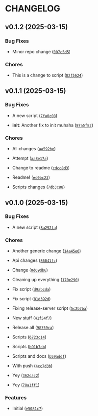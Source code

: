 # CHANGELOG

<!-- version list -->

## v0.1.2 (2025-03-15)

### Bug Fixes

- Minor repo change ([`007c5d5`](https://github.com/asaf/uvwsrepo/commit/007c5d58f026f7b43e56f98fda856535aca94a9c))

### Chores

- This is a change to script ([`82f5624`](https://github.com/asaf/uvwsrepo/commit/82f5624ddb0700533e1eb99eb6402fdd5f46a27c))


## v0.1.1 (2025-03-15)

### Bug Fixes

- A new script ([`7fa0c08`](https://github.com/asaf/uvwsrepo/commit/7fa0c0861d4bee996ee3286d09e456c61e06dbc3))

- **init**: Another fix to init muhaha ([`87a5f82`](https://github.com/asaf/uvwsrepo/commit/87a5f820fb7e9d0dcdb07f908f270194644e6c0d))

### Chores

- All changes ([`aa592be`](https://github.com/asaf/uvwsrepo/commit/aa592bedf6dafbe9400ee8448967e406a706a38a))

- Attempt  ([`aa8e17a`](https://github.com/asaf/uvwsrepo/commit/aa8e17ac1ae064b0d73338699bcca6374b5bb773))

- Change to readme ([`cdcc8d3`](https://github.com/asaf/uvwsrepo/commit/cdcc8d384175fad08a36483955038427a25d6d7e))

- Readme!  ([`ec0bc23`](https://github.com/asaf/uvwsrepo/commit/ec0bc236f17598f0ba4a30ac7c515a5176a7c528))

- Scripts changes ([`7db3c88`](https://github.com/asaf/uvwsrepo/commit/7db3c88b9c6060fd448cc9777a4250b9a7289846))


## v0.1.0 (2025-03-15)

### Bug Fixes

- A new script ([`8a292fa`](https://github.com/asaf/uvwsrepo/commit/8a292fab2606b6eaf93ee763a4716253f503c4f7))

### Chores

- Another generic change ([`14a45e0`](https://github.com/asaf/uvwsrepo/commit/14a45e02f4b197a80657552d454f27beaeedc52b))

- Api changes ([`86041fc`](https://github.com/asaf/uvwsrepo/commit/86041fcd71bb81900e05317a1d18189661cf39ea))

- Change  ([`0d69db6`](https://github.com/asaf/uvwsrepo/commit/0d69db60fa28ec3bd393fb5e3ca15d815816a775))

- Cleaning up everything ([`170e290`](https://github.com/asaf/uvwsrepo/commit/170e290aee37f236383cf147fb233340dc26a939))

- Fix script ([`d9abcda`](https://github.com/asaf/uvwsrepo/commit/d9abcda09fff7f0a0b2ea4007ee743dbb35dd580))

- Fix script ([`81d392d`](https://github.com/asaf/uvwsrepo/commit/81d392d72b7d9049bc3956eb9822a248a329c4dc))

- Fixing release-server script ([`5c2b7ba`](https://github.com/asaf/uvwsrepo/commit/5c2b7ba16d0b3c5785fd1e10a8a3e3b6b3d5c1d0))

- New stuff ([`41f54f7`](https://github.com/asaf/uvwsrepo/commit/41f54f7eebfabc81a8a9d626e4b8cdefb952657a))

- Release all ([`98359ca`](https://github.com/asaf/uvwsrepo/commit/98359cab58df8e93efb812e31f61bb73dc3fd4f6))

- Scripts  ([`6723c14`](https://github.com/asaf/uvwsrepo/commit/6723c14173f1c31d6fc0eba9499a7915d1ec0214))

- Scripts  ([`b91b7cb`](https://github.com/asaf/uvwsrepo/commit/b91b7cba3919d84b0e6db61ec27f8e0af7fcd993))

- Scripts and docs ([`b59addf`](https://github.com/asaf/uvwsrepo/commit/b59addf0c1f01446fcdf012114cf0c6865e67370))

- With push ([`4cc7d3b`](https://github.com/asaf/uvwsrepo/commit/4cc7d3b49a1037898d486229a353ccef01840ef2))

- Yey  ([`362cac2`](https://github.com/asaf/uvwsrepo/commit/362cac2cae888e2a14f32c8b7e6e60d9f76d9e71))

- Yey  ([`78a1ff1`](https://github.com/asaf/uvwsrepo/commit/78a1ff1c2f31d05d4a440e06563ab119a3db9082))

### Features

- Initial  ([`e5081c7`](https://github.com/asaf/uvwsrepo/commit/e5081c728a376779a56193665a2f051d40c3977f))
